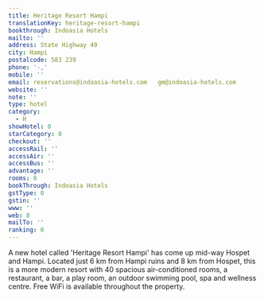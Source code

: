 ```yaml
---
title: Heritage Resort Hampi
translationKey: heritage-resort-hampi
bookthrough: Indoasia Hotels
mailto: ''
address: State Highway 49
city: Hampi
postalcode: 583 239
phone: '-,'
mobile: ''
email: reservations@indoasia-hotels.com   gm@indoasia-hotels.com
website: ''
note: ''
type: hotel
category:
  - H
showHotel: 0
starCategory: 0
checkout: ''
accessRail: ''
accessAir: ''
accessBus: ''
advantage: ''
rooms: 0
bookThrough: Indoasia Hotels
gstType: 0
gstin: ''
www: ''
web: 0
mailTo: ''
ranking: 0
---
```







A new hotel called 'Heritage Resort Hampi' has come up mid-way Hospet and Hampi. Located just 6 km from Hampi ruins and 8 km from Hospet, this is a more modern resort with 40 spacious air-conditioned rooms, a restaurant, a bar, a play room, an outdoor swimming pool, spa and wellness centre. Free WiFi is available throughout the property.    